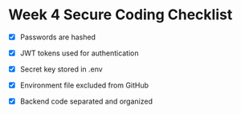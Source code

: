 # Week 4 Secure Coding Checklist

- [x] Passwords are hashed
- [x] JWT tokens used for authentication
- [x] Secret key stored in .env
- [x] Environment file excluded from GitHub
- [x] Backend code separated and organized

